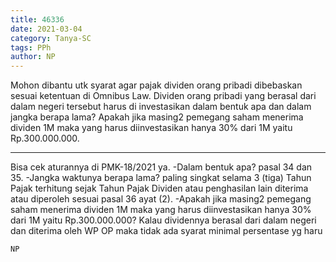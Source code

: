 ```yaml
---
title: 46336
date: 2021-03-04
category: Tanya-SC
tags: PPh
author: NP
---
```


Mohon dibantu utk syarat agar pajak dividen orang pribadi dibebaskan sesuai ketentuan di Omnibus Law. Dividen orang pribadi yang berasal dari dalam negeri tersebut harus di investasikan dalam bentuk apa dan dalam jangka berapa lama? Apakah jika masing2 pemegang saham menerima dividen 1M maka yang harus diinvestasikan hanya 30% dari 1M yaitu Rp.300.000.000.

---

Bisa cek aturannya di PMK-18/2021 ya. -Dalam bentuk apa? pasal 34 dan 35. -Jangka waktunya berapa lama? paling singkat selama 3 (tiga) Tahun Pajak terhitung sejak Tahun Pajak Dividen atau penghasilan lain diterima atau diperoleh sesuai pasal 36 ayat (2). -Apakah jika masing2 pemegang saham menerima dividen 1M maka yang harus diinvestasikan hanya 30% dari 1M yaitu Rp.300.000.000? Kalau dividennya berasal dari dalam negeri dan diterima oleh WP OP maka tidak ada syarat minimal persentase yg haru

`NP`
